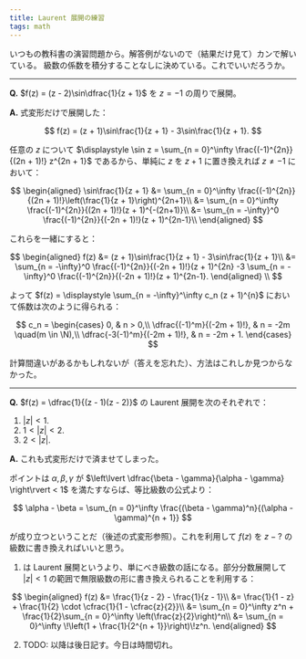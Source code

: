 ```yaml
---
title: Laurent 展開の練習
tags: math
---
```


いつもの教科書の演習問題から。解答例がないので（結果だけ見て）カンで解いている。
級数の係数を積分することなしに決めている。これでいいだろうか。

----

**Q.** $f(z) = (z - 2)\sin\dfrac{1}{z + 1}$ を $z = -1$ の周りで展開。

**A.** 式変形だけで展開した：

$$
f(z) = (z + 1)\sin\frac{1}{z + 1} - 3\sin\frac{1}{z + 1}.
$$

任意の $z$ について $\displaystyle \sin z = \sum_{n = 0}^\infty \frac{(-1)^{2n}}{(2n + 1)!} z^{2n + 1}$ であるから、単純に $z$ を $z + 1$ に置き換えれば $z \ne -1$ において：

$$
\begin{aligned}
\sin\frac{1}{z + 1}
&= \sum_{n = 0}^\infty \frac{(-1)^{2n}}{(2n + 1)!}\left(\frac{1}{z + 1}\right)^{2n+1}\\
&= \sum_{n = 0}^\infty \frac{(-1)^{2n}}{(2n + 1)!}(z + 1)^{-(2n+1)}\\
&= \sum_{n = -\infty}^0 \frac{(-1)^{2n}}{(-2n + 1)!}(z + 1)^{2n-1}\\
\end{aligned}
$$

これらを一緒にすると：

$$
\begin{aligned}
    f(z) &= (z + 1)\sin\frac{1}{z + 1} - 3\sin\frac{1}{z + 1}\\
    &= \sum_{n = -\infty}^0 \frac{(-1)^{2n}}{(-2n + 1)!}(z + 1)^{2n}
      -3 \sum_{n = -\infty}^0 \frac{(-1)^{2n}}{(-2n + 1)!}(z + 1)^{2n-1}.
\end{aligned}
\\
$$

よって $f(z) = \displaystyle \sum_{n = -\infty}^\infty c_n (z + 1)^{n}$ において係数は次のように得られる：

$$
c_n =
\begin{cases}
    0, & n > 0,\\
    \dfrac{(-1)^m}{(-2m + 1)!}, & n = -2m \quad(m \in \N),\\
    \dfrac{-3(-1)^m}{(-2m + 1)!}, & n = -2m + 1.
\end{cases}
$$

計算間違いがあるかもしれないが（答えを忘れた）、方法はこれしか見つからなかった。

----

**Q.** $f(z) = \dfrac{1}{(z - 1)(z - 2)}$ の Laurent 展開を次のそれぞれで：
1. $\lvert z \rvert < 1.$
2. $1 < \lvert z \rvert < 2.$
3. $2 < \lvert z \rvert.$

**A.** これも式変形だけで済ませてしまった。

ポイントは $\alpha, \beta, \gamma$ が $\left\lvert \dfrac{\beta - \gamma}{\alpha - \gamma} \right\rvert < 1$ を満たすならば、等比級数の公式より：

$$
\alpha - \beta = \sum_{n = 0}^\infty \frac{(\beta - \gamma)^n}{(\alpha - \gamma)^{n + 1}}
$$

が成り立つということだ（後述の式変形参照）。これを利用して $f(z)$ を $z - ?$ の級数に書き換えればいいと思う。

1. は Laurent 展開というより、単にべき級数の話になる。部分分数展開して
$\lvert z \rvert < 1$ の範囲で無限級数の形に書き換えられることを利用する：

$$
\begin{aligned}
    f(z) &= \frac{1}{z - 2} - \frac{1}{z - 1}\\
    &= \frac{1}{1 - z} + \frac{1}{2} \cdot \cfrac{1}{1 - \cfrac{z}{2}}\\
    &= \sum_{n = 0}^\infty z^n + \frac{1}{2}\sum_{n = 0}^\infty \left(\frac{z}{2}\right)^n\\
    &= \sum_{n = 0}^\infty \!\left(1 + \frac{1}{2^{n + 1}}\right)\!z^n.
\end{aligned}
$$

2. TODO: 以降は後日記す。今日は時間切れ。
